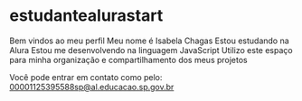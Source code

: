 # estudantealurastart
Bem vindos ao meu perfil
Meu nome é Isabela Chagas
Estou estudando na Alura
Estou me desenvolvendo na linguagem JavaScript
Utilizo este espaço para minha organização e compartilhamento dos meus projetos

Você pode entrar em contato como pelo: 00001125395588sp@al.educacao.sp.gov.br
